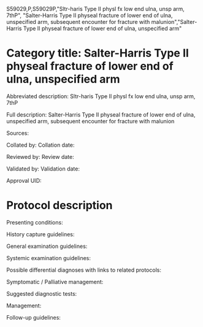 S59029,P,S59029P,"Sltr-haris Type II physl fx low end ulna, unsp arm, 7thP", "Salter-Harris Type II physeal fracture of lower end of ulna, unspecified arm, subsequent encounter for fracture with malunion","Salter-Harris Type II physeal fracture of lower end of ulna, unspecified arm"
# Category title: Salter-Harris Type II physeal fracture of lower end of ulna, unspecified arm

Abbreviated description: Sltr-haris Type II physl fx low end ulna, unsp arm, 7thP

Full description: Salter-Harris Type II physeal fracture of lower end of ulna, unspecified arm, subsequent encounter for fracture with malunion

Sources:

Collated by:
Collation date:

Reviewed by:
Review date:

Validated by:
Validation date:

Approval UID:

# Protocol description

Presenting conditions:

History capture guidelines:

General examination guidelines:

Systemic examination guidelines:

Possible differential diagnoses with links to related protocols:

Symptomatic / Palliative management:

Suggested diagnostic tests:

Management:

Follow-up guidelines:
